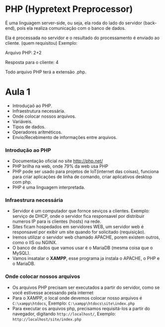 # PHP (Hypretext Preprocessor)

É uma linguagem server-side, ou seja, ela roda do lado do servidor (back-end), pois ela realiza comunicação com o banco de dados.

Ela é processada no servidor e o resultado do processamento é enviado ao cliente. (quem requisitou) Exemplo:

Arquivo PHP: 2+2

Resposta para o cliente: 4


Todo arquivo PHP terá a extensão .php.


# Aula 1

- Introduçaõ ao PHP.
- Infraestrutura necessária.
- Onde colocar nossos arquivos. 
- Variáveis.
- Tipos de dados.
- Operadores aritméticos.
- Envio/Recebimento de informações entre arquivos.

### Introdução ao PHP
- Documentação oficial no site http://php.net/
- PHP brilha na web, onde 79% da web usa PHP
- PHP pode ser usado para projetos de IoT(internet das coisas), funciona para criar aplicações de linha de comando, criar aplicativos desktop com php.
- PHP é uma linguagem interpretada.

### Infraestrura necessária

- Servidor é um computador que fornce seviços a clientes. Exemplo: serviço de DHCP, onde o servidor fica responsavel por distribuir numeros IP para is clientes (hosts) na rede.
- Sites ficam hospedados em servidores WEB, um servidor web é responsavel por exibir um site quando for solicitado (requisição).
- Iremos utilizar o servidor web chamado APACHE, porem existem outros, como o IIS ou NGINX.
- O banco de dados que vamos usar é o MariaDB (mesma coisa que o MySQL).
- Vamos insatalar o **XAMPP**, esse programa ja instala o APACHE, o PHP e o MariaDB.

### Onde colocar nossos arquivos

- Os arquivos PHP precisam ser executados a partir do servidor, como se você estivesse acessando pela internet
- Para o XAMPP, o local onde devemos colocar nosso arquivos é `C:\xampp\htdocs`, Exemplo: `C:\xampp\htdocs\site\index.php`
- Para executar os arquivos php, precisamos requisitá-los a partir do navegador, digitando `http://localhost/`, Exemplo: `http://localhost/site/index.php`